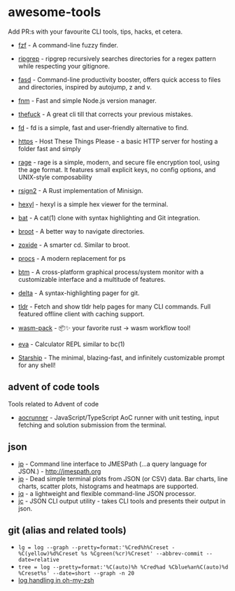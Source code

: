 # awesome-tools
Add PR:s with your favourite CLI tools, tips, hacks, et cetera.

- [fzf](https://github.com/junegunn/fzf) - A command-line fuzzy finder.

- [ripgrep](https://github.com/BurntSushi/ripgrep) - ripgrep recursively searches directories for a regex pattern while respecting your gitignore.

- [fasd](https://github.com/clvv/fasd) - Command-line productivity booster, offers quick access to files and directories, inspired by autojump, z and v.

- [fnm](https://github.com/Schniz/fnm) - Fast and simple Node.js version manager.

- [thefuck](https://github.com/nvbn/thefuck) - A great cli till that corrects your previous mistakes.

- [fd](https://crates.io/crates/fd-find) - fd is a simple, fast and user-friendly alternative to find.

- [https](https://crates.io/crates/https) - Host These Things Please - a basic HTTP server for hosting a folder fast and simply

- [rage](https://crates.io/crates/rage) - rage is a simple, modern, and secure file encryption tool, using the age format. It features small explicit keys, no config options, and UNIX-style composability

- [rsign2](https://crates.io/crates/rsign2) - A Rust implementation of Minisign.

- [hexyl](https://crates.io/crates/hexyl) - hexyl is a simple hex viewer for the terminal.

- [bat](https://crates.io/crates/bat) - A cat(1) clone with syntax highlighting and Git integration.

- [broot](https://crates.io/crates/broot) - A better way to navigate directories.

- [zoxide](https://crates.io/crates/zoxide) - A smarter cd. Similar to broot.

- [procs](https://crates.io/crates/procs) - A modern replacement for ps

- [btm](https://crates.io/crates/bottom) - A cross-platform graphical process/system monitor with a customizable interface and a multitude of features.

- [delta](https://crates.io/crates/git-delta) - A syntax-highlighting pager for git.

- [tldr](https://crates.io/crates/tealdeer) - Fetch and show tldr help pages for many CLI commands. Full featured offline client with caching support.

- [wasm-pack](https://crates.io/crates/wasm-pack) - 📦✨ your favorite rust -> wasm workflow tool!

- [eva](https://crates.io/crates/eva) - Calculator REPL similar to bc(1)

- [Starship](https://starship.rs/) - The minimal, blazing-fast, and infinitely customizable prompt for any shell! 

## advent of code tools

Tools related to Advent of code

- [aocrunner](https://github.com/caderek/aocrunner) - JavaScript/TypeScript AoC runner with unit testing, input fetching and solution submission from the terminal.


## json

- [jp](https://github.com/jmespath/jp) - Command line interface to JMESPath (...a query language for JSON.) - http://jmespath.org
- [jp](https://github.com/sgreben/jp) - Dead simple terminal plots from JSON (or CSV) data. Bar charts, line charts, scatter plots, histograms and heatmaps are supported.
- [jq](https://stedolan.github.io/jq/) - a lightweight and flexible command-line JSON processor.
- [jc](https://github.com/kellyjonbrazil/jc) - JSON CLI output utility - takes CLI tools and presents their output in json.

## git (alias and related tools)

- `lg = log --graph --pretty=format:'%Cred%h%Creset -%C(yellow)%d%Creset %s %Cgreen(%cr)%Creset' --abbrev-commit --date=relative`
- `tree = log --pretty=format:'%C(auto)%h %Cred%ad %Cblue%an%C(auto)%d %Creset%s' --date=short --graph -n 20`
- [log handling in oh-my-zsh](https://github.com/ohmyzsh/ohmyzsh/blob/master/plugins/git/git.plugin.zsh#L221,L227)
